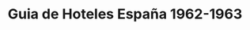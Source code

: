 ---
ref: sol-222-0000
title: "Guia de Hoteles España 1962-1963"
author_name: ["J. Ruiz Navarro"]
publisher: ["Direccion General del Turismo"]
year: "y1962"
origin: ["Spain"]
formats: ["book, guide"]
disciplines: [graphic-design]
tags:
layout: artifact
status: ["scan"]
published: false
int_published: false
image_count:
date_added: 2023-06-16
batch:
---